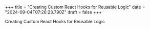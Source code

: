 +++
title = "Creating Custom React Hooks for Reusable Logic"
date = "2024-09-04T07:26:23.790Z"
draft = false
+++

  Creating Custom React Hooks for Reusable Logic
        